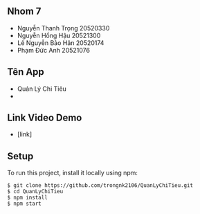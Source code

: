 ## Nhom 7
* Nguyễn Thanh Trọng 20520330
* Nguyễn Hồng Hậu 20521300
* Lê Nguyễn Bảo Hân 20520174
* Phạm Đức Anh 20521076

## Tên App
 * Quản Lý Chi Tiêu
 * 
## Link Video Demo
 * [link]
	
## Setup
To run this project, install it locally using npm:

```
$ git clone https://github.com/trongnk2106/QuanLyChiTieu.git
$ cd QuanLyChiTieu
$ npm install
$ npm start
```
